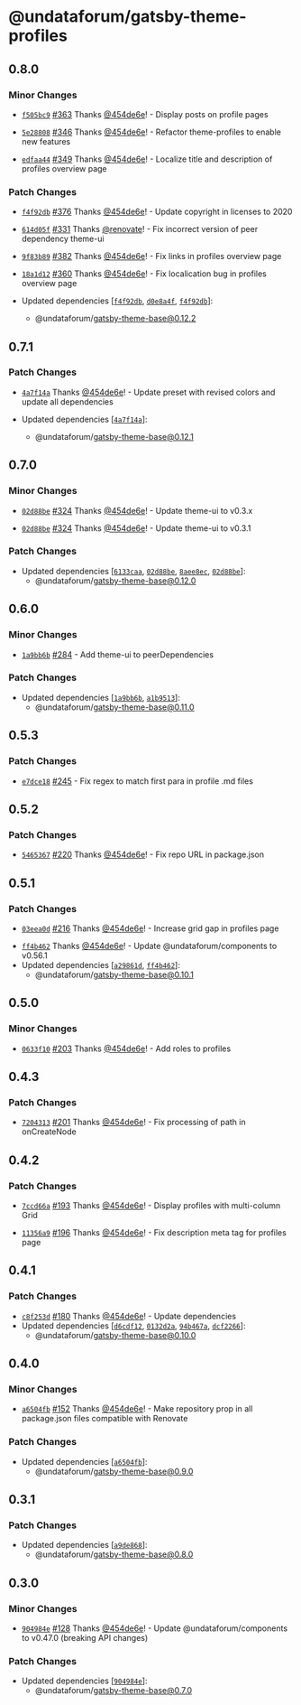 # @undataforum/gatsby-theme-profiles

## 0.8.0

### Minor Changes

- [`f505bc9`](https://github.com/UNDataForum/gatsby-themes/commit/f505bc90b32de0e36745dd4adc39f6326c0cbba5)
  [#363](https://github.com/UNDataForum/gatsby-themes/pull/363) Thanks
  [@454de6e](https://github.com/454de6e)! - Display posts on profile pages

* [`5e28808`](https://github.com/UNDataForum/gatsby-themes/commit/5e28808a1cde42cadd01cc0de433fa70166b8eba)
  [#346](https://github.com/UNDataForum/gatsby-themes/pull/346) Thanks
  [@454de6e](https://github.com/454de6e)! - Refactor theme-profiles to enable
  new features

- [`edfaa44`](https://github.com/UNDataForum/gatsby-themes/commit/edfaa44021fac069acba4357bf5212a421d36bcc)
  [#349](https://github.com/UNDataForum/gatsby-themes/pull/349) Thanks
  [@454de6e](https://github.com/454de6e)! - Localize title and description of
  profiles overview page

### Patch Changes

- [`f4f92db`](https://github.com/UNDataForum/gatsby-themes/commit/f4f92db2970fe0dc1412c9f96e14337c60c3107c)
  [#376](https://github.com/UNDataForum/gatsby-themes/pull/376) Thanks
  [@454de6e](https://github.com/454de6e)! - Update copyright in licenses to 2020

* [`614d05f`](https://github.com/UNDataForum/gatsby-themes/commit/614d05fdbd5b1c8d23d667cc995405fc175fea66)
  [#331](https://github.com/UNDataForum/gatsby-themes/pull/331) Thanks
  [@renovate](https://github.com/apps/renovate)! - Fix incorrect version of peer
  dependency theme-ui

- [`9f83b89`](https://github.com/UNDataForum/gatsby-themes/commit/9f83b89916e1081d4176387dcf5f0bea7fc40f99)
  [#382](https://github.com/UNDataForum/gatsby-themes/pull/382) Thanks
  [@454de6e](https://github.com/454de6e)! - Fix links in profiles overview page

* [`18a1d12`](https://github.com/UNDataForum/gatsby-themes/commit/18a1d128887132a459bf395014c1197ff0d6cc4d)
  [#360](https://github.com/UNDataForum/gatsby-themes/pull/360) Thanks
  [@454de6e](https://github.com/454de6e)! - Fix localication bug in profiles
  overview page

* Updated dependencies
  [[`f4f92db`](https://github.com/UNDataForum/gatsby-themes/commit/f4f92db2970fe0dc1412c9f96e14337c60c3107c),
  [`d0e8a4f`](https://github.com/UNDataForum/gatsby-themes/commit/d0e8a4fec35a213c77089badc4de91876f145bf0),
  [`f4f92db`](https://github.com/UNDataForum/gatsby-themes/commit/f4f92db2970fe0dc1412c9f96e14337c60c3107c)]:
  - @undataforum/gatsby-theme-base@0.12.2

## 0.7.1

### Patch Changes

- [`4a7f14a`](https://github.com/UNDataForum/gatsby-themes/commit/4a7f14a0f86c45e85bf04c0bfc6912755c865569)
  Thanks [@454de6e](https://github.com/454de6e)! - Update preset with revised
  colors and update all dependencies

- Updated dependencies
  [[`4a7f14a`](https://github.com/UNDataForum/gatsby-themes/commit/4a7f14a0f86c45e85bf04c0bfc6912755c865569)]:
  - @undataforum/gatsby-theme-base@0.12.1

## 0.7.0

### Minor Changes

- [`02d88be`](https://github.com/UNDataForum/gatsby-themes/commit/02d88be836e5d17e48de8f7c913cecec06be151c)
  [#324](https://github.com/UNDataForum/gatsby-themes/pull/324) Thanks
  [@454de6e](https://github.com/454de6e)! - Update theme-ui to v0.3.x

* [`02d88be`](https://github.com/UNDataForum/gatsby-themes/commit/02d88be836e5d17e48de8f7c913cecec06be151c)
  [#324](https://github.com/UNDataForum/gatsby-themes/pull/324) Thanks
  [@454de6e](https://github.com/454de6e)! - Update theme-ui to v0.3.1

### Patch Changes

- Updated dependencies
  [[`6133caa`](https://github.com/UNDataForum/gatsby-themes/commit/6133caa75c17d0bbebea0736b101daba453005cc),
  [`02d88be`](https://github.com/UNDataForum/gatsby-themes/commit/02d88be836e5d17e48de8f7c913cecec06be151c),
  [`8aee8ec`](https://github.com/UNDataForum/gatsby-themes/commit/8aee8ecab69d8f2ece5cf42476af4d51634902c4),
  [`02d88be`](https://github.com/UNDataForum/gatsby-themes/commit/02d88be836e5d17e48de8f7c913cecec06be151c)]:
  - @undataforum/gatsby-theme-base@0.12.0

## 0.6.0

### Minor Changes

- [`1a9bb6b`](https://github.com/UNDataForum/gatsby-themes/commit/1a9bb6bdb98905587d1702a593a1e703f566a89e)
  [#284](https://github.com/UNDataForum/gatsby-themes/pull/284) - Add theme-ui
  to peerDependencies

### Patch Changes

- Updated dependencies
  [[`1a9bb6b`](https://github.com/UNDataForum/gatsby-themes/commit/1a9bb6bdb98905587d1702a593a1e703f566a89e),
  [`a1b9513`](https://github.com/UNDataForum/gatsby-themes/commit/a1b9513e5deb6f329944aa7c011a8f26ec92005b)]:
  - @undataforum/gatsby-theme-base@0.11.0

## 0.5.3

### Patch Changes

- [`e7dce18`](https://github.com/UNDataForum/gatsby-themes/commit/e7dce184713de98b94eed4dc1cb87c8db32f46b5)
  [#245](https://github.com/UNDataForum/gatsby-themes/pull/245) - Fix regex to
  match first para in profile .md files

## 0.5.2

### Patch Changes

- [`5465367`](https://github.com/UNDataForum/gatsby-themes/commit/54653673fedc7f2c71168fc22823bc431759623c)
  [#220](https://github.com/UNDataForum/gatsby-themes/pull/220) Thanks
  [@454de6e](https://github.com/454de6e)! - Fix repo URL in package.json

## 0.5.1

### Patch Changes

- [`03eea0d`](https://github.com/UNDataForum/gatsby-themes/commit/03eea0d5d545f89eedf58be0eb428691815ddc8c)
  [#216](https://github.com/UNDataForum/gatsby-themes/pull/216) Thanks
  [@454de6e](https://github.com/454de6e)! - Increase grid gap in profiles page

* [`ff4b462`](https://github.com/UNDataForum/gatsby-themes/commit/ff4b46269d2931f234707b827bd2368729c8eaf8)
  Thanks [@454de6e](https://github.com/454de6e)! - Update
  @undataforum/components to v0.56.1
* Updated dependencies
  [[`a29861d`](https://github.com/UNDataForum/gatsby-themes/commit/a29861d7325fee0bdc93628d5c2d106b78e4667f),
  [`ff4b462`](https://github.com/UNDataForum/gatsby-themes/commit/ff4b46269d2931f234707b827bd2368729c8eaf8)]:
  - @undataforum/gatsby-theme-base@0.10.1

## 0.5.0

### Minor Changes

- [`0633f10`](https://github.com/UNDataForum/gatsby-themes/commit/0633f1067971fed18a5bc617d52cafeeb089b31d)
  [#203](https://github.com/UNDataForum/gatsby-themes/pull/203) Thanks
  [@454de6e](https://github.com/454de6e)! - Add roles to profiles

## 0.4.3

### Patch Changes

- [`7204313`](https://github.com/UNDataForum/gatsby-themes/commit/7204313df825cd0e1f3c944802d9d597905ffa21)
  [#201](https://github.com/UNDataForum/gatsby-themes/pull/201) Thanks
  [@454de6e](https://github.com/454de6e)! - Fix processing of path in
  onCreateNode

## 0.4.2

### Patch Changes

- [`7ccd66a`](https://github.com/UNDataForum/gatsby-themes/commit/7ccd66ad19c57d316c20416ffdb2259f1aa09011)
  [#193](https://github.com/UNDataForum/gatsby-themes/pull/193) Thanks
  [@454de6e](https://github.com/454de6e)! - Display profiles with multi-column
  Grid

* [`11356a9`](https://github.com/UNDataForum/gatsby-themes/commit/11356a96ac527f950863bf0418b9cea3ac6f1d29)
  [#196](https://github.com/UNDataForum/gatsby-themes/pull/196) Thanks
  [@454de6e](https://github.com/454de6e)! - Fix description meta tag for
  profiles page

## 0.4.1

### Patch Changes

- [`c8f253d`](https://github.com/UNDataForum/gatsby-themes/commit/c8f253d675d79c9959e2d87b83ad835e20c41ad5)
  [#180](https://github.com/UNDataForum/gatsby-themes/pull/180) Thanks
  [@454de6e](https://github.com/454de6e)! - Update dependencies
- Updated dependencies
  [[`d6cdf12`](https://github.com/UNDataForum/gatsby-themes/commit/d6cdf12ef789b0f32678b8213296da06de038930),
  [`0132d2a`](https://github.com/UNDataForum/gatsby-themes/commit/0132d2a0ea72ab526b466a472f34bf61da851950),
  [`94b467a`](https://github.com/UNDataForum/gatsby-themes/commit/94b467a2ae6da9d828133b0bd0f9b16e84140642),
  [`dcf2266`](https://github.com/UNDataForum/gatsby-themes/commit/dcf22668731ed6c55f373c4f814cd83ed62e8d64)]:
  - @undataforum/gatsby-theme-base@0.10.0

## 0.4.0

### Minor Changes

- [`a6504fb`](https://github.com/UNDataForum/gatsby-themes/commit/a6504fb1bc608bdb98e9d4c5cce1e58a53fedfc4)
  [#152](https://github.com/UNDataForum/gatsby-themes/pull/152) Thanks
  [@454de6e](https://github.com/454de6e)! - Make repository prop in all
  package.json files compatible with Renovate

### Patch Changes

- Updated dependencies
  [[`a6504fb`](https://github.com/UNDataForum/gatsby-themes/commit/a6504fb1bc608bdb98e9d4c5cce1e58a53fedfc4)]:
  - @undataforum/gatsby-theme-base@0.9.0

## 0.3.1

### Patch Changes

- Updated dependencies
  [[`a9de868`](https://github.com/UNDataForum/gatsby-themes/commit/a9de868b834b0178637449e299461a916a9a16b1)]:
  - @undataforum/gatsby-theme-base@0.8.0

## 0.3.0

### Minor Changes

- [`904984e`](https://github.com/UNDataForum/gatsby-themes/commit/904984e3f074d82c911343a502f05b0221a90542)
  [#128](https://github.com/UNDataForum/gatsby-themes/pull/128) Thanks
  [@454de6e](https://github.com/454de6e)! - Update @undataforum/components to
  v0.47.0 (breaking API changes)

### Patch Changes

- Updated dependencies
  [[`904984e`](https://github.com/UNDataForum/gatsby-themes/commit/904984e3f074d82c911343a502f05b0221a90542)]:
  - @undataforum/gatsby-theme-base@0.7.0
